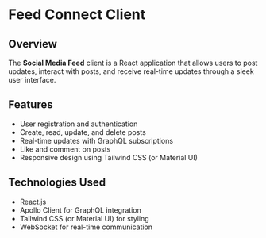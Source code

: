 # Feed Connect Client

## Overview
The **Social Media Feed** client is a React application that allows users to post updates, interact with posts, and receive real-time updates through a sleek user interface.

## Features
- User registration and authentication
- Create, read, update, and delete posts
- Real-time updates with GraphQL subscriptions
- Like and comment on posts
- Responsive design using Tailwind CSS (or Material UI)

## Technologies Used
- React.js
- Apollo Client for GraphQL integration
- Tailwind CSS (or Material UI) for styling
- WebSocket for real-time communication
